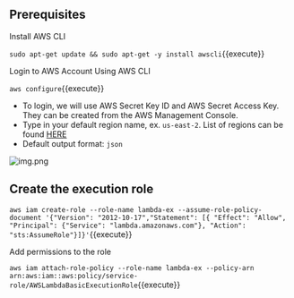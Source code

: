 
## Prerequisites

Install AWS CLI

`sudo apt-get update && sudo apt-get -y install awscli`{{execute}}


Login to AWS Account Using AWS CLI

`aws configure`{{execute}}

- To login, we will use AWS Secret Key ID and AWS Secret Access Key. They can be created from the AWS Management Console.
- Type in your default region name, ex. `us-east-2`. List of regions can be found [HERE](https://docs.aws.amazon.com/AmazonRDS/latest/UserGuide/Concepts.RegionsAndAvailabilityZones.html#Concepts.RegionsAndAvailabilityZones.Regions)
- Default output format: `json`

![img.png](img.png)
 

## Create the execution role

`aws iam create-role --role-name lambda-ex --assume-role-policy-document '{"Version": "2012-10-17","Statement": [{ "Effect": "Allow", "Principal": {"Service": "lambda.amazonaws.com"}, "Action": "sts:AssumeRole"}]}'`{{execute}}

Add permissions to the role

`aws iam attach-role-policy --role-name lambda-ex --policy-arn arn:aws:iam::aws:policy/service-role/AWSLambdaBasicExecutionRole`{{execute}}



